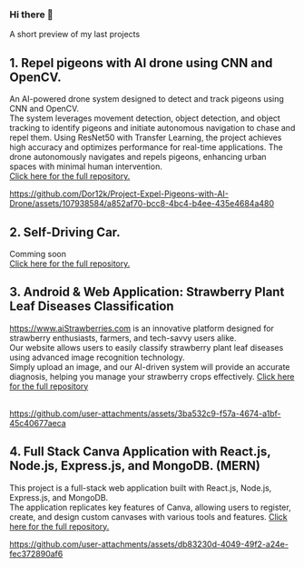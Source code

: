 ### Hi there 👋

<!--
**Dor12k/Dor12k** is a ✨ _special_ ✨ repository because its `README.md` (this file) appears on your GitHub profile.

Here are some ideas to get you started:

- 🔭 I’m currently working on ...
- 🌱 I’m currently learning ...
- 👯 I’m looking to collaborate on ...
- 🤔 I’m looking for help with ...
- 💬 Ask me about ...
- 📫 How to reach me: ...
- 😄 Pronouns: ...
- ⚡ Fun fact: ...
-->

A short preview of my last projects

## 1. Repel pigeons with AI drone using CNN and OpenCV.

An AI-powered drone system designed to detect and track pigeons using CNN and OpenCV. <br>
The system leverages movement detection, object detection, and object tracking to identify pigeons and initiate autonomous navigation to chase and repel them.
Using ResNet50 with Transfer Learning, the project achieves high accuracy and optimizes performance for real-time applications.
The drone autonomously navigates and repels pigeons, enhancing urban spaces with minimal human intervention. <br>
<a href="https://github.com/Dor12k/Project-Repel-Pigeons-with-AI-Drone" target="_blank" rel="noopener noreferrer"> Click here for the full repository. </a>

https://github.com/Dor12k/Project-Expel-Pigeons-with-AI-Drone/assets/107938584/a852af70-bcc8-4bc4-b4ee-435e4684a480


## 2. Self-Driving Car.

Comming soon 
<br>
<a href="https://github.com/Dor12k/Self-Driving-Car-RaspberryPi-CPP" target="_blank" rel="noopener noreferrer"> Click here for the full repository. </a>
<br>

## 3. Android & Web Application: Strawberry Plant Leaf Diseases Classification

https://www.aiStrawberries.com is an innovative platform designed for strawberry enthusiasts, farmers, and tech-savvy users alike. <br>
Our website allows users to easily classify strawberry plant leaf diseases using advanced image recognition technology. <br>
Simply upload an image, and our AI-driven system will provide an accurate diagnosis, helping you manage your strawberry crops effectively. 
[    Click here for the full repository](https://github.com/Dor12k/Classification_Web_Application)
<br><br>

https://github.com/user-attachments/assets/3ba532c9-f57a-4674-a1bf-45c40677aeca
<br>

## 4. Full Stack Canva Application with React.js, Node.js, Express.js, and MongoDB. (MERN)

This project is a full-stack web application built with React.js, Node.js, Express.js, and MongoDB. <br>
The application replicates key features of Canva, allowing users to register, create, and design custom canvases with various tools and 
features. <a href="https://github.com/Dor12k/MERN-Canva-Project" target="_blank" rel="noopener noreferrer">   Click here for the full repository. </a>


https://github.com/user-attachments/assets/db83230d-4049-49f2-a24e-fec372890af6



